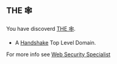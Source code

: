 ## THE 🕸 
 
You have discoverd [THE 🕸](http://own.xn--the-9023b.hns.to).

- A [Handshake](https://handshake.org/) Top Level Domain.

For more info see [Web Security Specialist](http://admin.websecurityspecialist.hns.to/)
